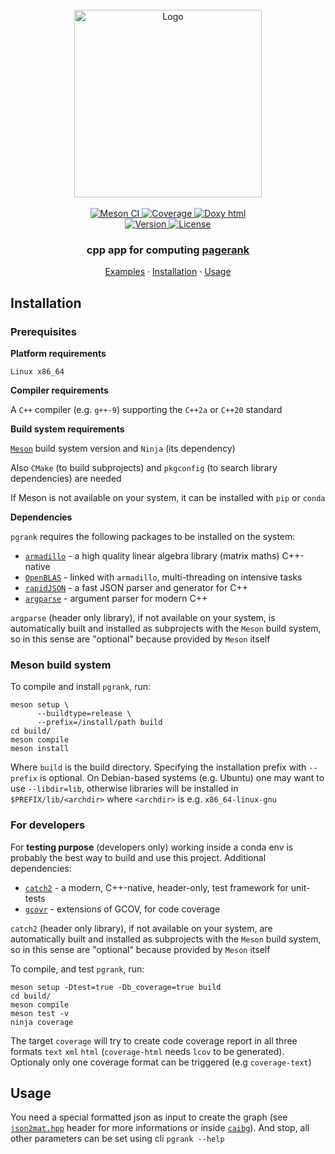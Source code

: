 <!-- PROJECT LOGO -->
<br>
<div align="center">
  <a href="https://github.com/andros21/pgrank">
    <img src="https://user-images.githubusercontent.com/58751603/150509326-c931ada2-aee3-4705-a664-ccc0a8caa016.png" alt="Logo" width="300">
  </a>
  <br>
  <br>
  <a href="https://github.com/andros21/pgrank/actions/workflows/meson.yml">
    <img src="https://img.shields.io/github/workflow/status/andros21/pgrank/Meson%20CI/master?label=Meson%20CI&logo=github&style=flat-square" alt="Meson CI">
  </a>
  <a href="https://github.com/andros21/pgrank/actions/workflows/meson.yml">
    <img src="https://img.shields.io/endpoint?url=https://gist.githubusercontent.com/andros21/0e20cd331d0800e3299298a3868aab7a/raw/pgrank__master.json" alt="Coverage">
  </a>
  <a href="https://github.com/andros21/pgrank/actions/workflows/doxygen.yml">
    <img src="https://img.shields.io/github/workflow/status/andros21/pgrank/Doxy%20html/master?label=Doxy%20html&logo=github&style=flat-square" alt="Doxy html">
  </a>
  <br>
  <a href="https://github.com/andros21/pgrank/releases">
    <img src="https://img.shields.io/github/v/release/andros21/pgrank?color=blue&label=Release&sort=semver&style=flat-square" alt="Version">
  </a>
  <a href="https://github.com/andros21/pgrank/blob/master/LICENSE">
    <img src="https://img.shields.io/github/license/andros21/pgrank?color=blue&label=License&style=flat-square" alt="License">
  </a>

  <h3 align="center">cpp app for computing <a href="https://en.wikipedia.org/wiki/PageRank">pagerank</a></h3>
  <div align="center">
    <a href="examples/caibg/">Examples</a>
    ·
    <a href="#installation">Installation</a>
    ·
    <a href="#usage">Usage</a>
  </div>
</div>

## Installation

### Prerequisites

**Platform requirements**

`Linux x86_64`

**Compiler requirements**

A `C++` compiler (e.g. `g++-9`) supporting the `C++2a` or `C++20` standard

**Build system requirements**

[`Meson`](http://mesonbuild.com) build system version and `Ninja` (its dependency)

Also `CMake` (to build subprojects) and `pkgconfig` (to search library dependencies) are needed

If Meson is not available on your system, it can be installed with `pip` or `conda`

**Dependencies**

`pgrank` requires the following packages to be installed on the system:

* [`armadillo`](http://arma.sourceforge.net) - a high quality linear algebra library (matrix maths) C++-native
* [`OpenBLAS`](https://github.com/xianyi/OpenBLAS) - linked with `armadillo`, multi-threading on intensive tasks
* [`rapidJSON`](https://github.com/Tencent/rapidjson/) - a fast JSON parser and generator for C++
* [`argparse`](https://github.com/p-ranav/argparse) - argument parser for modern C++

`argparse` (header only library), if not available on your system, is automatically built and installed as subprojects with the `Meson` build system, so in this sense are "optional" because provided by `Meson` itself

### Meson build system

To compile and install `pgrank`, run:

```
meson setup \
      --buildtype=release \
      --prefix=/install/path build
cd build/
meson compile
meson install
```

Where `build` is the build directory. Specifying the installation prefix with `--prefix` is optional. On Debian-based systems (e.g. Ubuntu) one may want to use `--libdir=lib`, otherwise libraries will be installed in `$PREFIX/lib/<archdir>` where `<archdir>` is e.g. `x86_64-linux-gnu`

### For developers

For **testing purpose** (developers only) working inside a conda env is probably the best way to build and use this project. Additional dependencies:

* [`catch2`](https://github.com/catchorg/Catch2) - a modern, C++-native, header-only, test framework for unit-tests
* [`gcovr`](https://gcovr.com/en/stable/) - extensions of GCOV, for code coverage

`catch2` (header only library), if not available on your system, are automatically built and installed as subprojects with the `Meson` build system, so in this sense are "optional" because provided by `Meson` itself

To compile, and test `pgrank`, run:

```
meson setup -Dtest=true -Db_coverage=true build
cd build/
meson compile
meson test -v
ninja coverage
```

The target `coverage` will try to create code coverage report in all three formats `text` `xml` `html` (`coverage-html` needs `lcov` to be generated). Optionaly only one coverage format can be triggered (e.g `coverage-text`)

## Usage

You need a special formatted json as input to create the graph (see [`json2mat.hpp`](src/json2mat/json2mat.hpp) header for more informations or inside [`caibg`](examples/caibg)). And stop, all other parameters can be set using cli `pgrank --help`
